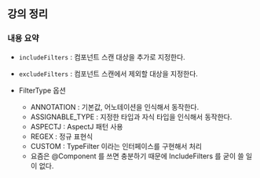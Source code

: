 ## 강의 정리

### 내용 요약

- `includeFilters` : 컴포넌트 스캔 대상을 추가로 지정한다.
- `excludeFilters` : 컴포넌트 스캔에서 제외할 대상을 지정한다.

- FilterType 옵션
    - ANNOTATION : 기본값, 어노테이션을 인식해서 동작한다.
    - ASSIGNABLE_TYPE : 지정한 타입과 자식 타입을 인식해서 동작한다.
    - ASPECTJ : AspectJ 패턴 사용
    - REGEX : 정규 표현식
    - CUSTOM : TypeFilter 이라는 인터페이스를 구현해서 처리
    - 요즘은 @Component 를 쓰면 충분하기 때문에 IncludeFilters 를 굳이 쓸 일이 없다.